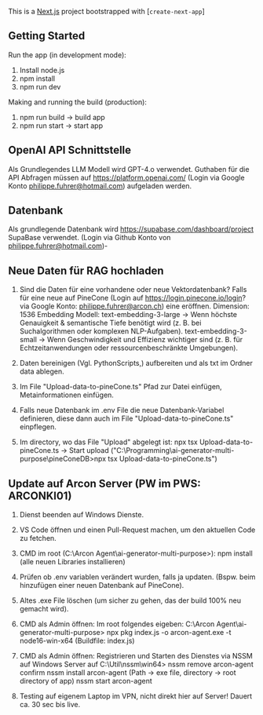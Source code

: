 This is a [Next.js](https://nextjs.org/) project bootstrapped with [`create-next-app`]

## Getting Started

Run the app (in development mode):
1. Install node.js
2. npm install
3. npm run dev

Making and running the build (production):
1. npm run build -> build app
2. npm run start -> start app

## OpenAI API Schnittstelle
Als Grundlegendes LLM Modell wird GPT-4.o verwendet. Guthaben für die API Abfragen müssen auf https://platform.openai.com/ (Login via Google Konto philippe.fuhrer@hotmail.com) aufgeladen werden.

## Datenbank
Als grundlegende Datenbank wird https://supabase.com/dashboard/project SupaBase verwendet. (Login via Github Konto von philippe.fuhrer@hotmail.com)-

## Neue Daten für RAG hochladen
1. Sind die Daten für eine vorhandene oder neue Vektordatenbank? Falls für eine neue auf PineCone (Login auf https://login.pinecone.io/login? via Google Konto: philippe.fuhrer@arcon.ch) eine eröffnen.
    Dimension: 1536
    Embedding Modell:
        text-embedding-3-large → Wenn höchste Genauigkeit & semantische Tiefe benötigt wird (z. B. bei Suchalgorithmen oder komplexen NLP-Aufgaben).
        text-embedding-3-small → Wenn Geschwindigkeit und Effizienz wichtiger sind (z. B. für Echtzeitanwendungen oder ressourcenbeschränkte Umgebungen).

2. Daten bereinigen (Vgl. PythonScripts,) aufbereiten und als txt im Ordner data ablegen.

3. Im File "Upload-data-to-pineCone.ts" Pfad zur Datei einfügen, Metainformationen einfügen.

4. Falls neue Datenbank im .env File die neue Datenbank-Variabel definieren, diese dann auch im File "Upload-data-to-pineCone.ts" einpflegen.

5. Im directory, wo das File "Upload" abgelegt ist: npx tsx Upload-data-to-pineCone.ts -> Start upload
    ("C:\Programming\ai-generator-multi-purpose\pineConeDB>npx tsx Upload-data-to-pineCone.ts")


## Update auf Arcon Server (PW im PWS: ARCONKI01)

1. Dienst beenden auf Windows Dienste.

2. VS Code öffnen und einen Pull-Request machen, um den aktuellen Code zu fetchen.

3. CMD im root (C:\Arcon Agent\ai-generator-multi-purpose>): 
    npm install (alle neuen Libraries installieren)

4. Prüfen ob .env variablen verändert wurden, falls ja updaten. (Bspw. beim hinzufügen einer neuen Datenbank auf PineCone).

5. Altes .exe File löschen (um sicher zu gehen, das der build 100% neu gemacht wird).

6. CMD als Admin öffnen: Im root folgendes eigeben: C:\Arcon Agent\ai-generator-multi-purpose>
    npx pkg index.js -o arcon-agent.exe -t node16-win-x64
    (Buildfile: index.js)

7. CMD als Admin öffnen: Registrieren und Starten des Dienstes via NSSM auf Windows Server auf C:\Util\nssm\win64>
    nssm remove arcon-agent confirm
    nssm install arcon-agent (Path -> exe file, directory -> root directory of app)
    nssm start arcon-agent

8. Testing auf eigenem Laptop im VPN, nicht direkt hier auf Server! Dauert ca. 30 sec bis live.

